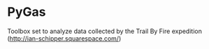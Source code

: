 
# PyGas
Toolbox set to analyze data collected by the Trail By Fire expedition (http://ian-schipper.squarespace.com/)

